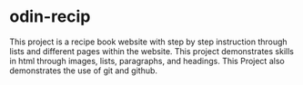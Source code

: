 # odin-recip
This project is a recipe book website with step by step instruction through lists and different pages within the website. This project demonstrates skills in html through images, lists, paragraphs, and headings. This Project also demonstrates the use of git and github.